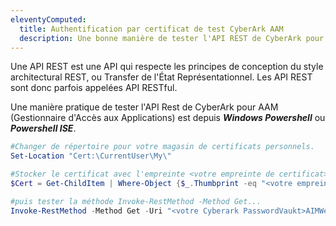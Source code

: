 ```yaml
---
eleventyComputed:
  title: Authentification par certificat de test CyberArk AAM
  description: Une bonne manière de tester l'API REST de CyberArk pour AAM, est depuis Windows Powershell, ou Powershell ISE.
---
```

Une API REST est une API qui respecte les principes de conception du style architectural REST, ou Transfer de l'État Représentationnel. Les API REST sont donc parfois appelées API RESTful.

Une manière pratique de tester l'API Rest de CyberArk pour AAM (Gestionnaire d'Accès aux Applications) est depuis ***Windows Powershell*** ou ***Powershell ISE***.

```powershell
#Changer de répertoire pour votre magasin de certificats personnels.
Set-Location "Cert:\CurrentUser\My\"

#Stocker le certificat avec l'empreinte <votre empreinte de certificat> dans une variable ($Cert).
$Cert = Get-ChildItem | Where-Object {$_.Thumbprint -eq "<votre empreinte>"}

#puis tester la méthode Invoke-RestMethod -Method Get...
Invoke-RestMethod -Method Get -Uri "<votre Cyberark PasswordVaukt>AIMWebService/api/Accounts" -Certificate $cert -Body @{AppID = "<Votre ID APP>"; Safe = "<Votre Coffre>"; Object = "<Nom de l'objet>"}
```
